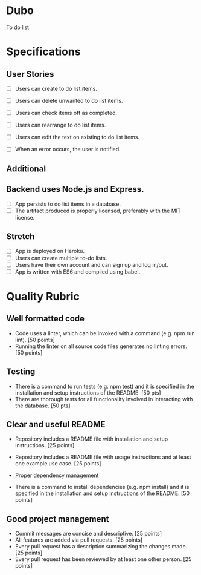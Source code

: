 # Dubo
To do list 
# Specifications

## User Stories

- [ ] Users can create to do list items.

- [ ] Users can delete unwanted to do list items.

- [ ] Users can check items off as completed.

- [ ] Users can rearrange to do list items.

- [ ] Users can edit the text on existing to do list items.

- [ ] When an error occurs, the user is notified.


## Additional

 ## Backend uses Node.js and Express.
 - [ ] App persists to do list items in a database.
 - [ ] The artifact produced is properly licensed, preferably with the MIT license.

## Stretch

- [ ] App is deployed on Heroku.
- [ ] Users can create multiple to-do lists.
- [ ] Users have their own account and can sign up and log in/out.
- [ ] App is written with ES6 and compiled using babel.

# Quality Rubric

## Well formatted code

- Code uses a linter, which can be invoked with a command (e.g. npm run lint). [50 points]
- Running the linter on all source code files generates no linting errors. [50 points]

## Testing

- There is a command to run tests (e.g. npm test) and it is specified in the installation and setup instructions of the README. [50 pts]
- There are thorough tests for all functionality involved in interacting with the database. [50 pts]

## Clear and useful README

- Repository includes a README file with installation and setup instructions. [25 points]
- Repository includes a README file with usage instructions and at least one example use case. [25 points]
- Proper dependency management

- There is a command to install dependencies (e.g. npm install) and it is specified in the installation and setup instructions of the README. [50 points]

## Good project management

- Commit messages are concise and descriptive. [25 points]
- All features are added via pull requests. [25 points]
- Every pull request has a description summarizing the changes made. [25 points]
- Every pull request has been reviewed by at least one other person. [25 points]
